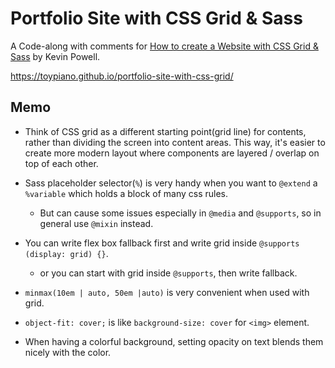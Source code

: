 # Portfolio Site with CSS Grid & Sass

A Code-along with comments for [How to create a Website with CSS Grid & Sass](https://youtu.be/dRuMoGNcJfw) by Kevin Powell.

https://toypiano.github.io/portfolio-site-with-css-grid/

## Memo

- Think of CSS grid as a different starting point(grid line) for contents, rather than dividing the screen into content areas. This way, it's easier to create more modern layout where components are layered / overlap on top of each other.

- Sass placeholder selector(`%`) is very handy when you want to `@extend` a `%variable` which holds a block of many css rules.

  - But can cause some issues especially in `@media` and `@supports`, so in general use `@mixin` instead.

- You can write flex box fallback first and write grid inside `@supports (display: grid) {}`.

  - or you can start with grid inside `@supports`, then write fallback.

- `minmax(10em | auto, 50em |auto)` is very convenient when used with grid.

- `object-fit: cover;` is like `background-size: cover` for `<img>` element.

- When having a colorful background, setting opacity on text blends them nicely with the color.
